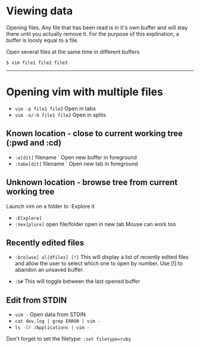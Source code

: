 # Viewing data

Opening files. Any file that has been read is in it's own buffer
and will stay there until you actually remove it.
For the purpose of this explination, a buffer is loosly equal to a file.

Open several files at the same time in different buffers  

`$ vim file1 file2 file3`

---

# Opening vim with multiple files

- `vim -p file1 file2` Open in tabs
- `vim -o/-O file1 file2` Open in splits

## Known location - close to current working tree (:pwd and :cd)
- `:e[dit]` filename ` Open new buffer in foreground
- `:tabe[dit]` filename ` Open new tab in foreground

## Unknown location - browse tree from current working tree

Launch vim on a folder to :Explore it

- `:E[xplore]`
- `:Vex[plore]`
     <Enter> open file/folder
     <t> open in new tab
     Mouse can work too

## Recently edited files

- `:bro[wse] ol[dfiles] [!]`
  This will display a list of recently edited files and allow the user to select which one to open by number.
  Use [!] to abandon an unsaved buffer.

- `:b#`
  This will toggle between the last opened buffer

## Edit from STDIN

- `vim -` Open data from STDIN
- `cat dev.log | grep ERROR | vim -`
- `ls -lr /Applications | vim -`

Don't forget to set the filetype:
`:set filetype=ruby`

